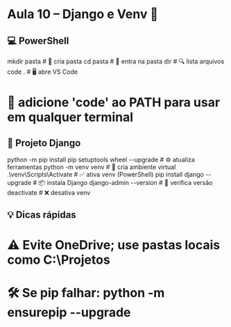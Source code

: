 # Aula 10 – Django e Venv 🚀

## 💻 PowerShell

mkdir pasta # 📁 cria pasta
cd pasta # 🚶 entra na pasta
dir # 🔍 lista arquivos
code . # 🖥️ abre VS Code

# 🌟 adicione 'code' ao PATH para usar em qualquer terminal

## 🐍 Projeto Django

python -m pip install pip setuptools wheel --upgrade # ⚙️ atualiza ferramentas
python -m venv venv # 🌱 cria ambiente virtual
.\venv\Scripts\Activate # ✅ ativa venv (PowerShell)
pip install django --upgrade # 📦 instala Django
django-admin --version # 🔎 verifica versão
deactivate # ❌ desativa venv

## 💡 Dicas rápidas

# ⚠️ Evite OneDrive; use pastas locais como C:\Projetos

# 🛠️ Se pip falhar: python -m ensurepip --upgrade
